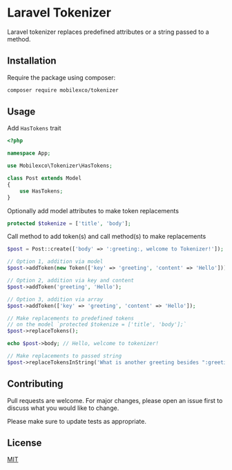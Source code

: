 # Laravel Tokenizer

Laravel tokenizer replaces predefined attributes or a string passed to a method.

## Installation

Require the package using composer:

```bash
composer require mobilexco/tokenizer
```

## Usage

Add `HasTokens` trait

```php
<?php

namespace App;

use Mobilexco\Tokenizer\HasTokens;

class Post extends Model
{
    use HasTokens;
}
```

Optionally add model attributes to make token replacements

```php
protected $tokenize = ['title', 'body']; 
```

Call method to add token(s) and call method(s) to make replacements

```php
$post = Post::create(['body' => ':greeting:, welcome to Tokenizer!']);

// Option 1, addition via model
$post->addToken(new Token(['key' => 'greeting', 'content' => 'Hello']));

// Option 2, addition via key and content
$post->addToken('greeting', 'Hello');

// Option 3, addition via array
$post->addToken(['key' => 'greeting', 'content' => 'Hello']);

// Make replacements to predefined tokens
// on the model `protected $tokenize = ['title', 'body'];`
$post->replaceTokens();

echo $post->body; // Hello, welcome to tokenizer!

// Make replacements to passed string
$post->replaceTokensInString('What is another greeting besides ":greeting:"'); // What is another greeting besides "Hello"
```

## Contributing
Pull requests are welcome. For major changes, please open an issue first to discuss what you would like to change.

Please make sure to update tests as appropriate.

## License
[MIT](./LICENSE.MD)
